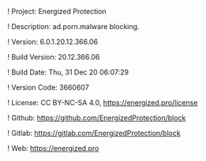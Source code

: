 ! Project: Energized Protection

! Description: ad.porn.malware blocking.

! Version: 6.0.1.20.12.366.06

! Build Version: 20.12.366.06

! Build Date: Thu, 31 Dec 20 06:07:29

! Version Code: 3660607

! License: CC BY-NC-SA 4.0, https://energized.pro/license

! Github: https://github.com/EnergizedProtection/block

! Gitlab: https://gitlab.com/EnergizedProtection/block


! Web: https://energized.pro
